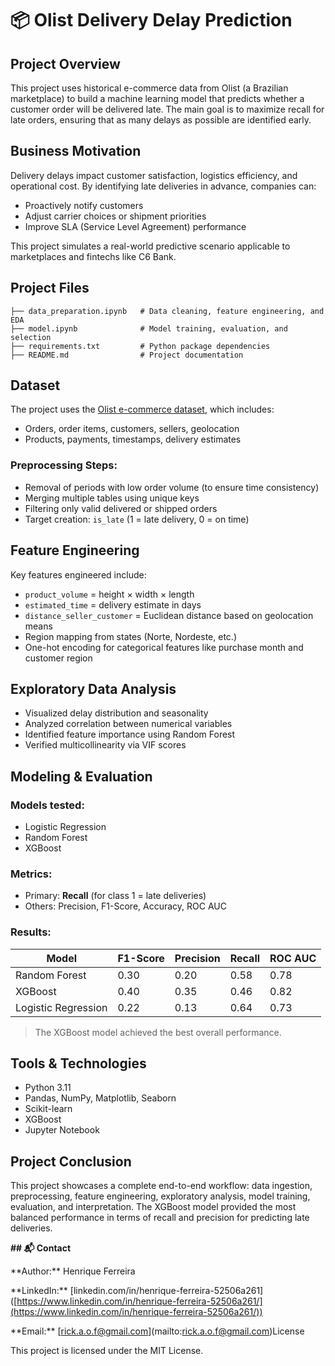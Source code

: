 # 📦 Olist Delivery Delay Prediction

## Project Overview

This project uses historical e-commerce data from Olist (a Brazilian marketplace) to build a machine learning model that predicts whether a customer order will be delivered late. The main goal is to maximize recall for late orders, ensuring that as many delays as possible are identified early.

## Business Motivation

Delivery delays impact customer satisfaction, logistics efficiency, and operational cost. By identifying late deliveries in advance, companies can:

* Proactively notify customers
* Adjust carrier choices or shipment priorities
* Improve SLA (Service Level Agreement) performance

This project simulates a real-world predictive scenario applicable to marketplaces and fintechs like C6 Bank.

## Project Files

```
├── data_preparation.ipynb   # Data cleaning, feature engineering, and EDA
├── model.ipynb              # Model training, evaluation, and selection
├── requirements.txt         # Python package dependencies
├── README.md                # Project documentation
```

## Dataset

The project uses the [Olist e-commerce dataset](https://www.kaggle.com/olistbr/brazilian-ecommerce), which includes:

* Orders, order items, customers, sellers, geolocation
* Products, payments, timestamps, delivery estimates

### Preprocessing Steps:

* Removal of periods with low order volume (to ensure time consistency)
* Merging multiple tables using unique keys
* Filtering only valid delivered or shipped orders
* Target creation: `is_late` (1 = late delivery, 0 = on time)

## Feature Engineering

Key features engineered include:

* `product_volume` = height × width × length
* `estimated_time` = delivery estimate in days
* `distance_seller_customer` = Euclidean distance based on geolocation means
* Region mapping from states (Norte, Nordeste, etc.)
* One-hot encoding for categorical features like purchase month and customer region

## Exploratory Data Analysis

* Visualized delay distribution and seasonality
* Analyzed correlation between numerical variables
* Identified feature importance using Random Forest
* Verified multicollinearity via VIF scores

## Modeling & Evaluation

### Models tested:

* Logistic Regression
* Random Forest
* XGBoost

### Metrics:

* Primary: **Recall** (for class 1 = late deliveries)
* Others: Precision, F1-Score, Accuracy, ROC AUC

### Results:

| Model               | F1-Score | Precision | Recall | ROC AUC |
| ------------------- | -------- | --------- | ------ | ------- |
| Random Forest       | 0.30     | 0.20      | 0.58   | 0.78    |
| XGBoost             | 0.40     | 0.35      | 0.46   | 0.82    |
| Logistic Regression | 0.22     | 0.13      | 0.64   | 0.73    |

> The XGBoost model achieved the best overall performance.&#x20;

## Tools & Technologies

* Python 3.11
* Pandas, NumPy, Matplotlib, Seaborn
* Scikit-learn
* XGBoost
* Jupyter Notebook

## Project Conclusion

This project showcases a complete end-to-end workflow: data ingestion, preprocessing, feature engineering, exploratory analysis, model training, evaluation, and interpretation. The XGBoost model provided the most balanced performance in terms of recall and precision for predicting late deliveries.

**## 📬 Contact**

\*\*Author:\*\* Henrique Ferreira

\*\*LinkedIn:\*\* \[linkedin.com/in/henrique-ferreira-52506a261]\([https://www.linkedin.com/in/henrique-ferreira-52506a261/](https://www.linkedin.com/in/henrique-ferreira-52506a261/))

\*\*Email:\*\* \[[rick.a.o.f@gmail.com](mailto:rick.a.o.f@gmail.com)]\(mailto:[rick.a.o.f@gmail.com](mailto:rick.a.o.f@gmail.com))License

This project is licensed under the MIT License.
